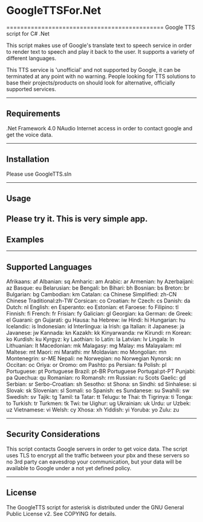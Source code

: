 # GoogleTTSFor.Net
=============================================
       Google TTS script for C# .Net

This script makes use of Google's translate text to speech service
in order to render text to speech and play it back to the user.
It supports a variety of different languages.

This TTS service is 'unofficial' and not supported by Google,
it can be terminated at any point with no warning.
People looking for TTS solutions to base their projects/products on
should look for alternative, officially supported  services.

------------
Requirements
------------
.Net Framework 4.0
NAudio
Internet access in order to contact google and get the voice data.

------------
Installation
------------
Please use GoogleTTS.sln

-----
Usage
-----
Please try it. This is very simple app. 
--------
Examples
--------
-------------------
Supported Languages
-------------------
Afrikaans:          af
Albanian:           sq
Amharic:            am
Arabic:             ar
Armenian:           hy
Azerbaijani:        az
Basque:             eu
Belarusian:         be
Bengali:            bn
Bihari:             bh
Bosnian:            bs
Breton:             br
Bulgarian:          bg
Cambodian:          km
Catalan:            ca
Chinese Simplified: zh-CN
Chinese Traditional:zh-TW
Corsican:           co
Croatian:           hr
Czech:              cs
Danish:             da
Dutch:              nl
English:            en
Esperanto:          eo
Estonian:           et
Faroese:            fo
Filipino:           tl
Finnish:            fi
French:             fr
Frisian:            fy
Galician:           gl
Georgian:           ka
German:             de
Greek:              el
Guarani:            gn
Gujarati:           gu
Hausa:              ha
Hebrew:             iw
Hindi:              hi
Hungarian:          hu
Icelandic:          is
Indonesian:         id
Interlingua:        ia
Irish:              ga
Italian:            it
Japanese:           ja
Javanese:           jw
Kannada:            kn
Kazakh:             kk
Kinyarwanda:        rw
Kirundi:            rn
Korean:             ko
Kurdish:            ku
Kyrgyz:             ky
Laothian:           lo
Latin:              la
Latvian:            lv
Lingala:            ln
Lithuanian:         lt
Macedonian:         mk
Malagasy:           mg
Malay:              ms
Malayalam:          ml
Maltese:            mt
Maori:              mi
Marathi:            mr
Moldavian:          mo
Mongolian:          mn
Montenegrin:        sr-ME
Nepali:             ne
Norwegian:          no
Norwegian Nynorsk:  nn
Occitan:            oc
Oriya:              or
Oromo:              om
Pashto:             ps
Persian:            fa
Polish:             pl
Portuguese:         pt
Portuguese Brazil:  pt-BR
Portuguese Portugal:pt-PT
Punjabi:            pa
Quechua:            qu
Romanian:           ro
Romansh:            rm
Russian:            ru
Scots Gaelic:       gd
Serbian:            sr
Serbo-Croatian:     sh
Sesotho:            st
Shona:              sn
Sindhi:             sd
Sinhalese:          si
Slovak:             sk
Slovenian:          sl
Somali:             so
Spanish:            es
Sundanese:          su
Swahili:            sw
Swedish:            sv
Tajik:              tg
Tamil:              ta
Tatar:              tt
Telugu:             te
Thai:               th
Tigrinya:           ti
Tonga:              to
Turkish:            tr
Turkmen:            tk
Twi:                tw
Uighur:             ug
Ukrainian:          uk
Urdu:               ur
Uzbek:              uz
Vietnamese:         vi
Welsh:              cy
Xhosa:              xh
Yiddish:            yi
Yoruba:             yo
Zulu:               zu

-----------------------
Security Considerations
-----------------------
This script contacts Google servers in order to get voice data.
The script uses TLS to encrypt all the traffic between your pbx and these servers
so no 3rd party can eavesdrop your communication, but your data will be available
to Google under a not yet defined policy.

-------
License
-------
The GoogleTTS script for asterisk is distributed under the GNU General Public
License v2. See COPYING for details.
